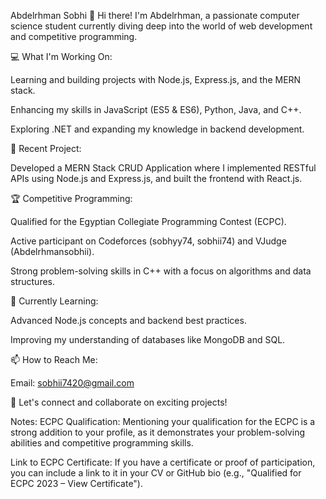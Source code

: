 Abdelrhman Sobhi
👋 Hi there! I'm Abdelrhman, a passionate computer science student currently diving deep into the world of web development and competitive programming.

💻 What I'm Working On:

Learning and building projects with Node.js, Express.js, and the MERN stack.

Enhancing my skills in JavaScript (ES5 & ES6), Python, Java, and C++.

Exploring .NET and expanding my knowledge in backend development.

🚀 Recent Project:

Developed a MERN Stack CRUD Application where I implemented RESTful APIs using Node.js and Express.js, and built the frontend with React.js.

🏆 Competitive Programming:

Qualified for the Egyptian Collegiate Programming Contest (ECPC).

Active participant on Codeforces (sobhyy74, sobhii74) and VJudge (Abdelrhmansobhii).

Strong problem-solving skills in C++ with a focus on algorithms and data structures.

🌱 Currently Learning:

Advanced Node.js concepts and backend best practices.

Improving my understanding of databases like MongoDB and SQL.

📫 How to Reach Me:

Email: sobhii7420@gmail.com

🔗 Let's connect and collaborate on exciting projects!

Notes:
ECPC Qualification: Mentioning your qualification for the ECPC is a strong addition to your profile, as it demonstrates your problem-solving abilities and competitive programming skills.

Link to ECPC Certificate: If you have a certificate or proof of participation, you can include a link to it in your CV or GitHub bio (e.g., "Qualified for ECPC 2023 – View Certificate").

